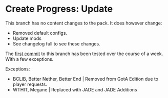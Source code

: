 # Create Progress: Update

This branch has no content changes to the pack.
It does however change:
- Removed default configs.
- Update mods
- See changelog full to see these changes.

The [first commit](https://github.com/MissPotato/CreateProgress-GotA/tree/82a5c0bf32a6319fde6d396d1d0215918a46a75d) to this branch has been tested over the course of a week. With a few exceptions.

Exceptions:
- BCLIB, Better Nether, Better End | Removed from GotA Edition due to player requests.
- WTHIT, Megane | Replaced with JADE and JADE Additions  

